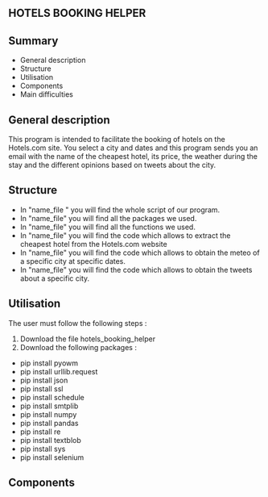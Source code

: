  ## HOTELS BOOKING HELPER 
 <a name="hdp"></a> 
 
 ## Summary
 
- General description
- Structure
- Utilisation
- Components
- Main difficulties

<a name="General description"></a> 
## General description
This program is intended to facilitate the booking of hotels on the Hotels.com site. You select a city and dates and this program sends you an email with the name of the cheapest hotel, its price, the weather during the stay and the different opinions based on tweets about the city.

<a name="Structure"></a>
## Structure
- In "name_file " you will find the whole script of our program. 
- In "name_file" you will find all the packages we used. 
- In "name_file" you will find all the functions we used. 
- In "name_file" you will find the code which allows to extract the cheapest hotel from the Hotels.com website 
- In "name_file" you will find the code which allows to obtain the meteo of a specific city at specific dates.
- In "name_file" you will find the code which allows to obtain the tweets about a specific city. 

<a name="Utilisation"></a>
## Utilisation
The user must follow the following steps : 
1. Download the file hotels_booking_helper
2. Download the following packages : 
- pip install pyowm
- pip install urllib.request
- pip install json
- pip install ssl
- pip install schedule
- pip install smtplib
- pip install numpy 
- pip install pandas 
- pip install re
- pip install textblob 
- pip install sys
- pip install selenium

<a name="Components"></a> 
## Components 
